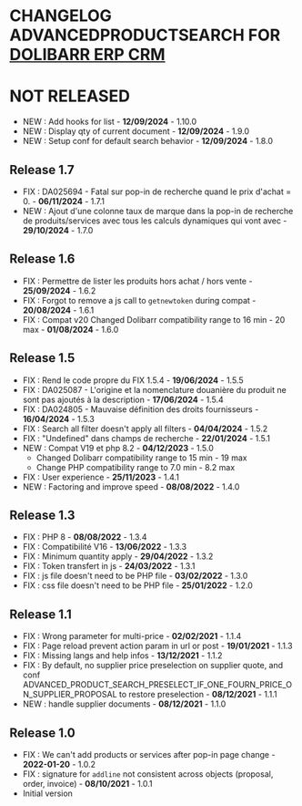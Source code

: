 # CHANGELOG ADVANCEDPRODUCTSEARCH FOR [DOLIBARR ERP CRM](https://www.dolibarr.org)


# NOT RELEASED

- NEW : Add hooks for list - **12/09/2024** - 1.10.0
- NEW : Display qty of current document  - **12/09/2024** - 1.9.0
- NEW : Setup conf for default search behavior  - **12/09/2024** - 1.8.0

## Release 1.7
- FIX : DA025694 - Fatal sur pop-in de recherche quand le prix d'achat = 0. - **06/11/2024** - 1.7.1
- NEW : Ajout d'une colonne taux de marque dans la pop-in de recherche de produits/services avec tous les calculs dynamiques qui vont avec - **29/10/2024** - 1.7.0

## Release 1.6
- FIX : Permettre de lister les produits hors achat / hors vente - **25/09/2024** - 1.6.2
- FIX : Forgot to remove a js call to `getnewtoken` during compat - **20/08/2024** - 1.6.1
- FIX : Compat v20
  Changed Dolibarr compatibility range to 16 min - 20 max - **01/08/2024** - 1.6.0

## Release 1.5
- FIX : Rend le code propre du FIX 1.5.4 - **19/06/2024** - 1.5.5
- FIX : DA025087 - L'origine et la nomenclature douanière du produit ne sont pas ajoutés à la description - **17/06/2024** - 1.5.4
- FIX : DA024805 - Mauvaise définition des droits fournisseurs - **16/04/2024** - 1.5.3
- FIX : Search all filter doesn't apply all filters - **04/04/2024** - 1.5.2  
- FIX : "Undefined" dans champs de recherche - **22/01/2024** - 1.5.1  
- NEW : Compat V19 et php 8.2 - **04/12/2023** - 1.5.0
  + Changed Dolibarr compatibility range to 15 min - 19 max  
  + Change PHP compatibility range to 7.0 min - 8.2 max
- FIX : User experience - **25/11/2023** - 1.4.1
- NEW : Factoring and improve speed - **08/08/2022** - 1.4.0

## Release 1.3
- FIX : PHP 8 - **08/08/2022** - 1.3.4
- FIX : Compatibilité V16 - **13/06/2022** - 1.3.3
- FIX : Minimum quantity apply - **29/04/2022** - 1.3.2
- FIX : Token transfert in js - **24/03/2022** - 1.3.1
- FIX : js file doesn't need to be PHP file - **03/02/2022** - 1.3.0
- FIX : css file doesn't need to be PHP file - **25/01/2022** - 1.2.0

## Release 1.1
- FIX : Wrong parameter for multi-price - **02/02/2021** - 1.1.4
- FIX : Page reload prevent action param in url or post - **19/01/2021** - 1.1.3
- FIX : Missing langs and help infos - **13/12/2021** - 1.1.2
- FIX : By default, no supplier price preselection on supplier quote, and conf ADVANCED_PRODUCT_SEARCH_PRESELECT_IF_ONE_FOURN_PRICE_ON_SUPPLIER_PROPOSAL to restore preselection - **08/12/2021** - 1.1.1
- NEW : handle supplier documents - **08/12/2021** - 1.1.0

## Release 1.0
- FIX : We can't add products or services after pop-in page change - **2022-01-20** - 1.0.2
- FIX : signature for `addline` not consistent across objects (proposal, order, invoice) - **08/10/2021** - 1.0.1
- Initial version
